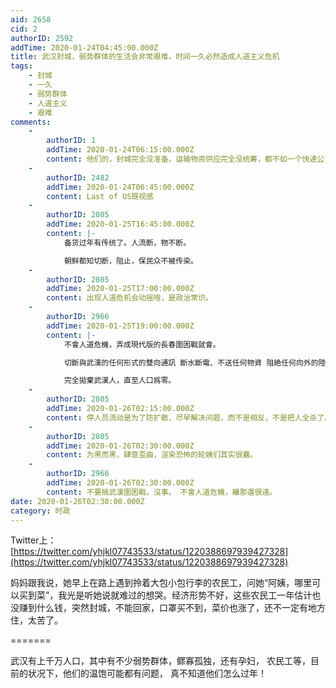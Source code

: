 ```yaml
---
aid: 2658
cid: 2
authorID: 2592
addTime: 2020-01-24T04:45:00.000Z
title: 武汉封城，弱势群体的生活会非常艰难，时间一久必然造成人道主义危机
tags:
    - 封城
    - 一久
    - 弱势群体
    - 人道主义
    - 艰难
comments:
    -
        authorID: 1
        addTime: 2020-01-24T06:15:00.000Z
        content: 他们的，封城完全没准备，运输物资供应完全没统筹，都不如一个快递公司。艹
    -
        authorID: 2482
        addTime: 2020-01-24T06:45:00.000Z
        content: Last of US既视感
    -
        authorID: 2805
        addTime: 2020-01-25T16:45:00.000Z
        content: |-
            备货过年有传统了。人流断，物不断。

            朝鲜都知切断，阻止，保民众不被传染。
    -
        authorID: 2805
        addTime: 2020-01-25T17:00:00.000Z
        content: 出现人道危机会动摇啥，是政治常识。
    -
        authorID: 2966
        addTime: 2020-01-25T19:00:00.000Z
        content: |-
            不會人道危機，弄成現代版的長春圍困戰就會。

            切斷與武漢的任何形式的雙向通訊 斷水斷電、不送任何物資 阻絶任何向外的陸路或水路 嘗試逃離的人格殺勿論並殺全家

            完全拋棄武漢人，直至人口爲零。
    -
        authorID: 2805
        addTime: 2020-01-26T02:15:00.000Z
        content: 停人员流动是为了防扩散，尽早解决问题，而不是相反，不是把人全杀了。脑子正常点好么？
    -
        authorID: 2805
        addTime: 2020-01-26T02:30:00.000Z
        content: 为黑而黑，肆意歪曲，渲染恐怖的轮姨们其实很蠢。
    -
        authorID: 2966
        addTime: 2020-01-26T02:30:00.000Z
        content: 不要搞武漢圍困戰，沒事。 不會人道危機，離那還很遠。
date: 2020-01-26T02:30:00.000Z
category: 时政
---
```


Twitter上： [https://twitter.com/yhjkl07743533/status/1220388697939427328](https://twitter.com/yhjkl07743533/status/1220388697939427328)

妈妈跟我说，她早上在路上遇到拎着大包小包行李的农民工，问她“阿姨，哪里可以买到菜”，我光是听她说就难过的想哭。经济形势不好，这些农民工一年估计也没赚到什么钱，突然封城，不能回家，口罩买不到，菜价也涨了，还不一定有地方住，太苦了。

\=======

武汉有上千万人口，其中有不少弱势群体，鳏寡孤独，还有孕妇， 农民工等，目前的状况下，他们的温饱可能都有问题， 真不知道他们怎么过年！
